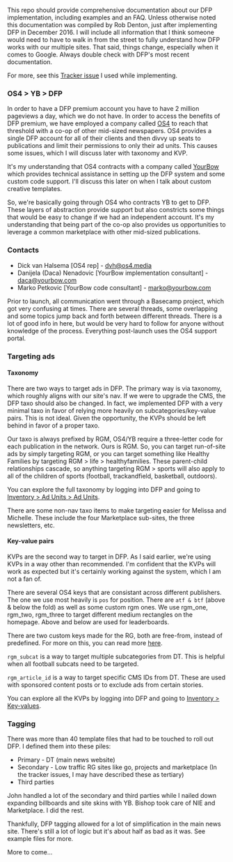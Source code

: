 This repo should provide comprehensive documentation about our DFP implementation, including examples and an FAQ. Unless otherwise noted this documentation was compiled by Rob Denton, just after implementing DFP in December 2016. I will include all information that I think someone would need to have to walk in from the street to fully understand how DFP works with our multiple sites. That said, things change, especially when it comes to Google. Always double check with DFP's most recent documentation.

For more, see this [Tracker issue](https://github.com/registerguard/tracker/issues/618) I used while implementing. 

### OS4 > YB > DFP

In order to have a DFP premium account you have to have 2 million pageviews a day, which we do not have. In order to access the benefits of DFP premium, we have employed a company called [OS4](http://www.os4.media/) to reach that threshold with a co-op of other mid-sized newspapers. OS4 provides a single DFP account for all of their clients and then divvy up seats to publications and limit their permissions to only their ad units. This causes some issues, which I will discuss later with taxonomy and KVP.

It's my understanding that OS4 contracts with a company called [YourBow](http://www.yourbow.com/aboutus.php) which provides technical assistance in setting up the DFP system and some custom code support. I'll discuss this later on when I talk about custom creative templates.

So, we're basically going through OS4 who contracts YB to get to DFP. These layers of abstraction provide support but also constricts some things that would be easy to change if we had an independent account. It's my understanding that being part of the co-op also provides us opportunities to leverage a common marketplace with other mid-sized publications.

### Contacts

* Dick van Halsema [OS4 rep] - dvh@os4.media
* Danijela (Daca) Nenadovic [YourBow implementation consultant] - daca@yourbow.com
* Marko Petkovic [YourBow code consultant] - marko@yourbow.com

Prior to launch, all communication went through a Basecamp project, which got very confusing at times. There are several threads, some overlapping and some topics jump back and forth between different threads. There is a lot of good info in here, but would be very hard to follow for anyone without knowledge of the process. Everything post-launch uses the OS4 support portal.

### Targeting ads

#### Taxonomy

There are two ways to target ads in DFP. The primary way is via taxonomy, which roughly aligns with our site's nav. If we were to upgrade the CMS, the DFP taxo should also be changed. In fact, we implemented DFP with a very minimal taxo in favor of relying more heavily on subcategories/key-value pairs. This is not ideal. Given the opportunity, the KVPs should be left behind in favor of a proper taxo. 

Our taxo is always prefixed by RGM, OS4/YB require a three-letter code for each publication in the network. Ours is RGM. So, you can target run-of-site ads by simply targeting RGM, or you can target something like Healthy Families by targeting RGM > life > healthyfamilies. These parent-child relationships cascade, so anything targeting RGM > sports will also apply to all of the children of sports (football, trackandfield, basketball, outdoors).

You can explore the full taxonomy by logging into DFP and going to [Inventory > Ad Units > Ad Units](https://www.google.com/dfp/30582678#inventory).

There are some non-nav taxo items to make targeting easier for Melissa and Michelle. These include the four Marketplace sub-sites, the three newsletters, etc.

#### Key-value pairs

KVPs are the second way to target in DFP. As I said earlier, we're using KVPs in a way other than recommended. I'm confident that the KVPs will work as expected but it's certainly working against the system, which I am not a fan of.

There are several OS4 keys that are consistant across different publishers. The one we use most heavily is `pos` for position. There are `atf & btf` (above & below the fold) as well as some custom rgm ones. We use rgm_one, rgm_two, rgm_three to target different medium rectangles on the homepage. Above and below are used for leaderboards.

There are two custom keys made for the RG, both are free-from, instead of predefined. For more on this, you can read more [here](https://support.google.com/dfp_premium/answer/188092?hl=en).

`rgm_subcat` is a way to target multiple subcategories from DT. This is helpful when all football subcats need to be targeted.

`rgm_article_id` is a way to target specific CMS IDs from DT. These are used with sponsored content posts or to exclude ads from certain stories.

You can explore all the KVPs by logging into DFP and going to [Inventory > Key-values](https://www.google.com/dfp/30582678#inventory/customTargeting).

### Tagging

There was more than 40 template files that had to be touched to roll out DFP. I defined them into these piles:

* Primary - DT (main news website)
* Secondary - Low traffic RG sites like go, projects and marketplace (In the tracker issues, I may have described these as tertiary)
* Third parties

John handled a lot of the secondary and third parties while I nailed down expanding billboards and site skins with YB. Bishop took care of NIE and Marketplace. I did the rest.

Thankfully, DFP tagging allowed for a lot of simplification in the main news site. There's still a lot of logic but it's about half as bad as it was. See example files for more.




More to come...

